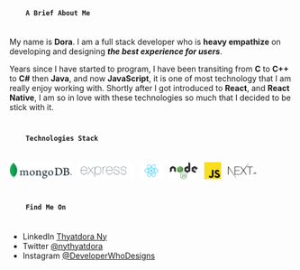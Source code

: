 <h4>
  <code>
    A Brief About Me
  </code>
</h4>

My name is **Dora**.
I am a full stack developer who is **heavy empathize** on developing and designing __*the best experience for users*__.

Years since I have started to program, I have been transiting from **C** to **C++** to **C#** then **Java**, and now **JavaScript**, it is one of most technology that I am really enjoy working with. Shortly after I got introduced to **React**, and **React Native**, I am so in love with these technologies so much that I decided to be stick with it.

<h4>
  <code>
    Technologies Stack
  </code>
</h4>
<p>
  <img src="./static/mongodb.png" height=30 hspace=0>
  <img src="./static/expressjs.png" height=30 hspace=4>
  <img src="./static/react.png" height=30 hspace=4>
  <img src="./static/nodejs.png" height=30 hspace=4>
  <img src="./static/js.png" height=30 hspace=4>
  <img src="./static/nextjs.png" height=30 hspace=4>
</p>

<h4>
  <code>
    Find Me On
  </code>
</h4>

- LinkedIn <a href="https://www.linkedin.com/in/nythyatdora">Thyatdora Ny</a>
- Twitter <a href="https://www.twitter.com/nythyatdora">@nythyatdora</a>
- Instagram <a href="https://www.instagram.com/user/developerwhodesigns">@DeveloperWhoDesigns</a>
